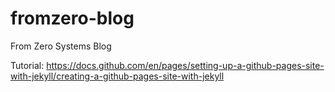 # fromzero-blog

From Zero Systems Blog

Tutorial: https://docs.github.com/en/pages/setting-up-a-github-pages-site-with-jekyll/creating-a-github-pages-site-with-jekyll
